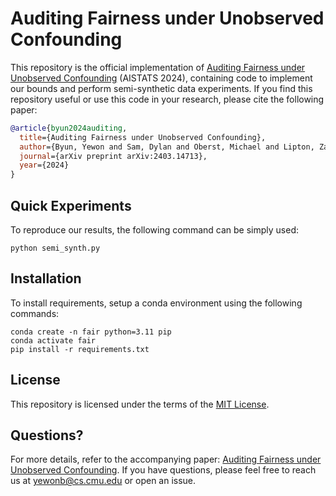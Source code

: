# Auditing Fairness under Unobserved Confounding 

This repository is the official implementation of [Auditing Fairness under Unobserved Confounding](https://arxiv.org/abs/2403.14713) (AISTATS 2024),
containing code to implement our bounds and perform semi-synthetic data experiments. If you find this repository useful or use this code in your research, please cite the following paper:

```bibtex
@article{byun2024auditing,
  title={Auditing Fairness under Unobserved Confounding},
  author={Byun, Yewon and Sam, Dylan and Oberst, Michael and Lipton, Zachary C and Wilder, Bryan},
  journal={arXiv preprint arXiv:2403.14713},
  year={2024}
}
```

## Quick Experiments 

To reproduce our results, the following command can be simply used:
``` 
python semi_synth.py
```

## Installation

To install requirements, setup a conda environment using the following commands:
``` 
conda create -n fair python=3.11 pip 
conda activate fair
pip install -r requirements.txt
```

## License 

This repository is licensed under the terms of the [MIT License](https://github.com/lasilab/inequity-bounds?tab=MIT-1-ov-file).

## Questions?

For more details, refer to the accompanying paper: [Auditing Fairness under Unobserved Confounding](https://arxiv.org/abs/2403.14713). 
If you have questions, please feel free to reach us at yewonb@cs.cmu.edu or open an issue.